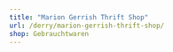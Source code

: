 ```yaml
---
title: "Marion Gerrish Thrift Shop"
url: /derry/marion-gerrish-thrift-shop/
shop: Gebrauchtwaren
---
```


